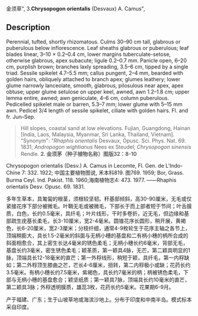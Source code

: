 金须草",
3.**Chrysopogon orientalis** (Desvaux) A. Camus",

## Description
Perennial, tufted, shortly rhizomatous. Culms 30–90 cm tall, glabrous or puberulous below inflorescence. Leaf sheaths glabrous or puberulous; leaf blades linear, 3–10 × 0.2–0.4 cm, lower margins tuberculate-setose, otherwise glabrous, apex subacute; ligule 0.2–0.7 mm. Panicle open, 6–20 cm, purplish brown; branches laxly spreading, 3.5–6 cm, tipped by a single triad. Sessile spikelet 4.7–5.5 mm; callus pungent, 2–4 mm, bearded with golden hairs, obliquely attached to branch apex; glumes leathery; lower glume narrowly lanceolate, smooth, glabrous, pilosulous near apex, apex obtuse; upper glume setulose on upper keel, awned, awn 1.2–1.8 cm; upper lemma entire, awned; awn geniculate, 4–6 cm, column puberulous. Pedicelled spikelet male or barren, 5.3–7 mm; lower glume with 5–15 mm awn. Pedicel 3/4 length of sessile spikelet, ciliate with golden hairs. Fl. and fr. Jun–Sep.

> Hill slopes, coastal sand at low elevations. Fujian, Guangdong, Hainan [India, Laos, Malaysia, Myanmar, Sri Lanka, Thailand, Vietnam].
  "Synonym": "*Rhaphis orientalis* Desvaux, Opusc. Sci. Phys. Nat. 69. 1831; *Andropogon wightianus* Nees ex Steudel; *Chrysopogon sinensis* Rendle.
**2. 金须茅（种子植物名称）图版32：8-10**

Chrysopogon orientalis (Desv.) A. Camus in Lecomte, Fl. Gen. de L'Indo-Chine 7: 332. 1922; 中国主要植物图说, 禾本科819. 图769. 1959; Bor, Grass. Burma Ceyl. Ind. Pakist. 118. 1960;海南植物志4: 473. 1977. ——Rhaphis orientalis Desv. Opusc. 69. 1831.

多年生草本，具匍匐的根茎，须根较坚韧。秆基部倾斜，高30-90厘米，无毛或仅紧接花序下部分被微毛。叶鞘无毛或被微毛，下部长于而上部者短于节间；叶舌膜质，白色，长约0.5毫米，具纤毛；叶片线形，干时多卷折，近无毛，但边缘和基部疏生疣基长柔毛，长3-10厘米，宽2-4毫米。圆锥花序长圆形，稍开展，黄褐色，长6-20厘米，宽2-3厘米；分枝纤细，通常4-9枚轮生于花序主轴之各节上，顶端稍膨大，具长1.5-2毫米的斜面与无柄小穗的基盘和二有柄小穗的柄所合成的斜面相愈合，其上密生长达4毫米的锈色柔毛；无柄小穗长约6毫米，背部无毛，基盘长约3毫米，密生锈色柔毛；颖革质，第一颖具4脉，无芒，第二颖具明显的1脉，顶端具长12-18毫米的直芒；第一外稃线形，稍短于颖，具纤毛，第一内稃缺如；第二外稃顶生膝曲之芒，芒长4-6厘米，扭转，第二内稃极小或缺；花药长约3.5毫米。有柄小穗长约7.5毫米，紫褐色，具长约7毫米的柄；柄被锈色柔毛，下部与无柄小穗的基盘愈合；颖坚纸质；第一颖具7脉，顶端具长约10毫米的直芒，第二颖具3脉；外稃透明膜质，雄蕊3枚，花药长约5毫米。花果期6-9月。

产于福建、广东；生于山坡草地或海滨沙地上。分布于印度和中南半岛。模式标本采自印度。
